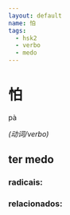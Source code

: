 ```yaml
--- 
layout: default
name: 怕 
tags: 
  - hsk2
  - verbo
  - medo
--- 
```

# 怕 
pà  
 
*(动词/verbo)*  
## ter medo 
### radicais: 
### relacionados: 
